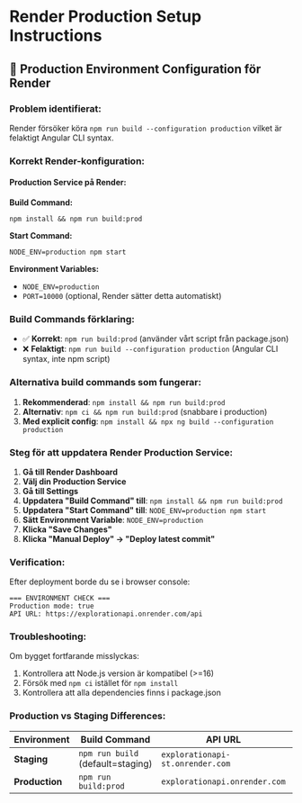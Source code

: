 # Render Production Setup Instructions

## 🚀 Production Environment Configuration för Render

### Problem identifierat:
Render försöker köra `npm run build --configuration production` vilket är felaktigt Angular CLI syntax.

### Korrekt Render-konfiguration:

#### **Production Service på Render:**

**Build Command:**
```
npm install && npm run build:prod
```

**Start Command:**
```
NODE_ENV=production npm start
```

**Environment Variables:**
- `NODE_ENV=production`
- `PORT=10000` (optional, Render sätter detta automatiskt)

### Build Commands förklaring:

- ✅ **Korrekt**: `npm run build:prod` (använder vårt script från package.json)
- ❌ **Felaktigt**: `npm run build --configuration production` (Angular CLI syntax, inte npm script)

### Alternativa build commands som fungerar:

1. **Rekommenderad**: `npm install && npm run build:prod`
2. **Alternativ**: `npm ci && npm run build:prod` (snabbare i production)
3. **Med explicit config**: `npm install && npx ng build --configuration production`

### Steg för att uppdatera Render Production Service:

1. **Gå till Render Dashboard**
2. **Välj din Production Service**
3. **Gå till Settings**
4. **Uppdatera "Build Command" till**: `npm install && npm run build:prod`
5. **Uppdatera "Start Command" till**: `NODE_ENV=production npm start`
6. **Sätt Environment Variable**: `NODE_ENV=production`
7. **Klicka "Save Changes"**
8. **Klicka "Manual Deploy" → "Deploy latest commit"**

### Verification:

Efter deployment borde du se i browser console:
```
=== ENVIRONMENT CHECK ===
Production mode: true
API URL: https://explorationapi.onrender.com/api
```

### Troubleshooting:

Om bygget fortfarande misslyckas:
1. Kontrollera att Node.js version är kompatibel (>=16)
2. Försök med `npm ci` istället för `npm install`
3. Kontrollera att alla dependencies finns i package.json

### Production vs Staging Differences:

| Environment | Build Command | API URL | Node Environment |
|-------------|---------------|---------|------------------|
| **Staging** | `npm run build` (default=staging) | `explorationapi-st.onrender.com` | `NODE_ENV=staging` |
| **Production** | `npm run build:prod` | `explorationapi.onrender.com` | `NODE_ENV=production` |
